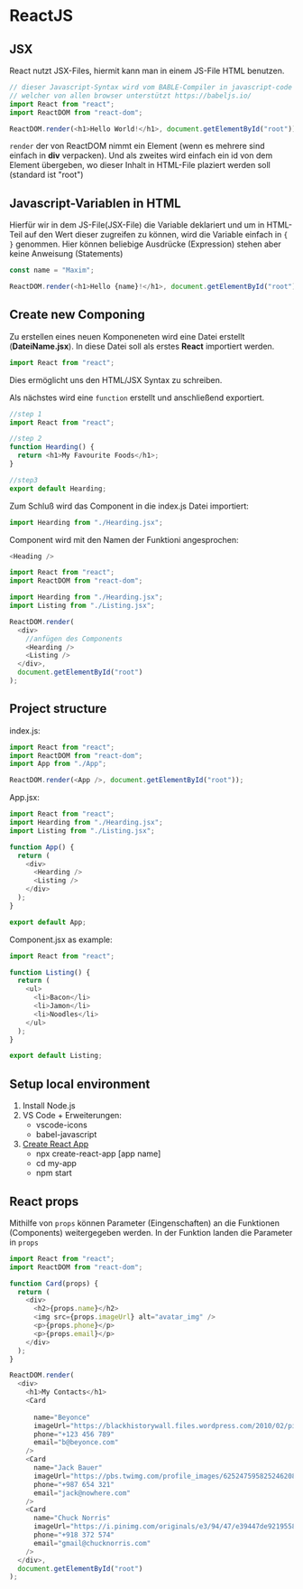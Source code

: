 #  ReactJS

## JSX
React nutzt JSX-Files, hiermit kann man in einem JS-File HTML benutzen.

```javascript
// dieser Javascript-Syntax wird vom BABLE-Compiler in javascript-code übersetzt, 
// welcher von allen browser unterstützt https://babeljs.io/
import React from "react";
import ReactDOM from "react-dom";

ReactDOM.render(<h1>Hello World!</h1>, document.getElementById("root"));
```

`render` der von ReactDOM nimmt ein Element (wenn es mehrere sind einfach in __div__ verpacken). Und als zweites wird einfach ein id von dem Element übergeben, wo dieser Inhalt in HTML-File plaziert werden soll (standard ist "root")

## Javascript-Variablen in HTML

Hierfür wir in dem JS-File(JSX-File) die Variable deklariert und um in HTML-Teil auf den Wert dieser zugreifen zu können, wird die Variable einfach in `{ }` genommen. Hier können beliebige Ausdrücke (Expression) stehen aber keine Anweisung (Statements)

```javascript
const name = "Maxim";

ReactDOM.render(<h1>Hello {name}!</h1>, document.getElementById("root"));
```

## Create new Componing

Zu erstellen eines neuen Komponeneten wird eine Datei erstellt (__DateiName.jsx__). In diese Datei soll als erstes __React__ importiert werden.

```javascript
import React from "react";
```

Dies ermöglicht uns den HTML/JSX Syntax zu schreiben.

Als nächstes wird eine `function` erstellt und anschließend exportiert.

```javascript
//step 1
import React from "react";

//step 2
function Hearding() {
  return <h1>My Favourite Foods</h1>;
}

//step3
export default Hearding;
```

Zum Schluß wird das Component in die index.js Datei importiert:

```javascript
import Hearding from "./Hearding.jsx";
```

Component wird mit den Namen der Funktioni angesprochen:

```javascript
<Heading />
```

```javascript
import React from "react";
import ReactDOM from "react-dom";

import Hearding from "./Hearding.jsx";
import Listing from "./Listing.jsx";

ReactDOM.render(
  <div>
    //anfügen des Components
    <Hearding /> 
    <Listing />
  </div>,
  document.getElementById("root")
);
```

## Project structure

index.js:
```javascript
import React from "react";
import ReactDOM from "react-dom";
import App from "./App";

ReactDOM.render(<App />, document.getElementById("root"));
```

App.jsx:
```javascript
import React from "react";
import Hearding from "./Hearding.jsx";
import Listing from "./Listing.jsx";

function App() {
  return (
    <div>
      <Hearding />
      <Listing />
    </div>
  );
}

export default App;
```

Component.jsx as example:
```javascript
import React from "react";

function Listing() {
  return (
    <ul>
      <li>Bacon</li>
      <li>Jamon</li>
      <li>Noodles</li>
    </ul>
  );
}

export default Listing;
```

## Setup local environment

1. Install Node.js
2. VS Code + Erweiterungen:
    - vscode-icons
    - babel-javascript
3. [Create React App](https://reactjs.org/docs/create-a-new-react-app.html)
    - npx create-react-app [app name]
    - cd my-app
    - npm start
    
## React props

Mithilfe von `props` können Parameter (Eingenschaften) an die Funktionen (Components) weitergegeben werden. In der Funktion landen die Parameter in `props`

```javascript
import React from "react";
import ReactDOM from "react-dom";

function Card(props) {
  return (
    <div>
      <h2>{props.name}</h2>
      <img src={props.imageUrl} alt="avatar_img" />
      <p>{props.phone}</p>
      <p>{props.email}</p>
    </div>
  );
}

ReactDOM.render(
  <div>
    <h1>My Contacts</h1>
    <Card
      
      name="Beyonce"
      imageUrl="https://blackhistorywall.files.wordpress.com/2010/02/picture-device-independent-bitmap-119.jpg"
      phone="+123 456 789"
      email="b@beyonce.com"
    />
    <Card
      name="Jack Bauer"
      imageUrl="https://pbs.twimg.com/profile_images/625247595825246208/X3XLea04_400x400.jpg"
      phone="+987 654 321"
      email="jack@nowhere.com"
    />
    <Card
      name="Chuck Norris"
      imageUrl="https://i.pinimg.com/originals/e3/94/47/e39447de921955826b1e498ccf9a39af.png"
      phone="+918 372 574"
      email="gmail@chucknorris.com"
    />
  </div>,
  document.getElementById("root")
);
```